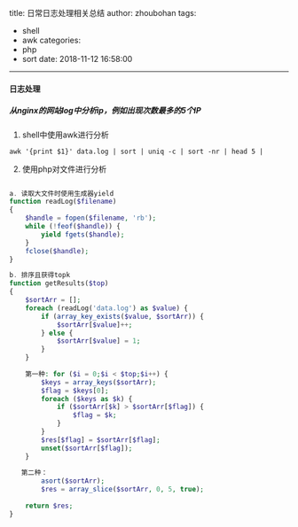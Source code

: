 title: 日常日志处理相关总结
author: zhoubohan
tags:
  - shell
  - awk
categories:
  - php
  - sort
date: 2018-11-12 16:58:00
---
#### 日志处理

##### 从nginx的网站log中分析ip，例如出现次数最多的5个IP

1. shell中使用awk进行分析

`awk '{print $1}' data.log | sort | uniq -c | sort -nr | head 5 |`

2. 使用php对文件进行分析

```php

a. 读取大文件时使用生成器yield
function readLog($filename)
{
	$handle = fopen($filename, 'rb');
    while (!feof($handle)) {
    	yield fgets($handle);
    }
    fclose($handle);
}

b. 排序且获得topk
function getResults($top)
{	
	$sortArr = [];
	foreach (readLog('data.log') as $value) {
    	if (array_key_exists($value, $sortArr)) {
        	$sortArr[$value]++;
        } else {
        	$sortArr[$value] = 1;
        }
    }
    
    第一种: for ($i = 0;$i < $top;$i++) {
    	$keys = array_keys($sortArr);
        $flag = $keys[0];
        foreach ($keys as $k) {
        	if ($sortArr[$k] > $sortArr[$flag]) {
            	$flag = $k;
            }
        }
        $res[$flag] = $sortArr[$flag];
        unset($sortArr[$flag]);
    }
    
   第二种：
   		asort($sortArr);
        $res = array_slice($sortArr, 0, 5, true);
        
   	return $res;
}

```